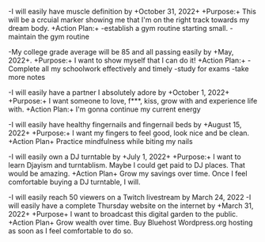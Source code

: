 -I will easily have muscle definition by +October 31, 2022+
+Purpose:+ 
This will be a crcuial marker showing me that I'm on the right track towards my dream body.
+Action Plan:+
-establish a gym routine starting small.
-maintain the gym routine

-My college grade average will be 85 and all passing easily by +May, 2022+.
+Purpose:+ 
I want to show myself that I can do it!
+Action Plan:+
-Complete all my schoolwork effectively and timely
-study for exams
-take more notes

-I will easily have a partner I absolutely adore by +October 1, 2022+
+Purpose:+ 
I want someone to love, f***, kiss, grow with and experience life with.
+Action Plan:+
I'm gonna continue my current energy

-I will easily have healthy fingernails and fingernail beds by +August 15, 2022+
+Purpose:+
I want my fingers to feel good, look nice and be clean. 
+Action Plan+ 
Practice mindfulness while biting my nails

-I will easily own a DJ turntable by +July 1, 2022+
+Purpose:+
I want to learn Djayism and turntablism. Maybe I could get paid to DJ places. That would be amazing. 
+Action Plan+
Grow my savings over time. Once I feel comfortable buying a DJ turntable, I will.

-I will easily reach 50 viewers on a Twitch livestream by March 24, 2022
-I will easily have a complete Thursday website on the internet by +March 31, 2022+
+Purpose+
I want to broadcast this digital garden to the public.
+Action Plan+
Grow wealth over time. Buy Bluehost Wordpress.org hosting as soon as I feel comfortable to do so.
